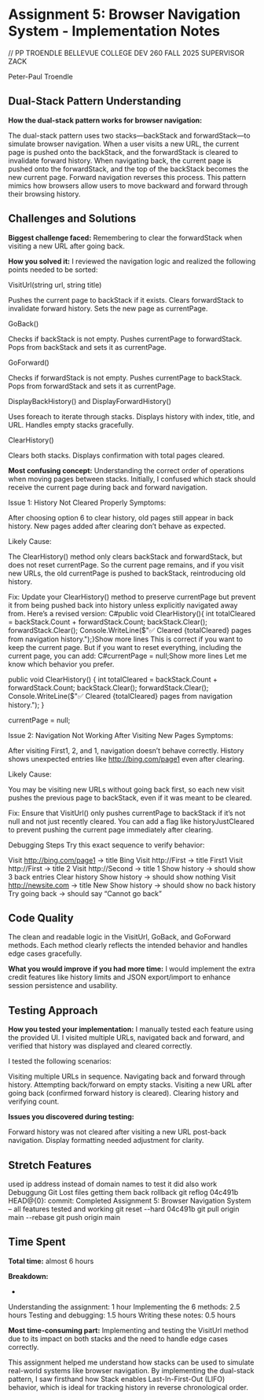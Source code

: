 # Assignment 5: Browser Navigation System - Implementation Notes
// PP TROENDLE BELLEVUE COLLEGE DEV 260 FALL 2025 SUPERVISOR ZACK

Peter-Paul Troendle

## Dual-Stack Pattern Understanding

**How the dual-stack pattern works for browser navigation:**

The dual-stack pattern uses two stacks—backStack and forwardStack—to simulate browser navigation. When a user visits a new URL, the current page is pushed onto the backStack, and the forwardStack is cleared to invalidate forward history. When navigating back, the current page is pushed onto the forwardStack, and the top of the backStack becomes the new current page. Forward navigation reverses this process. This pattern mimics how browsers allow users to move backward and forward through their browsing history.


## Challenges and Solutions

**Biggest challenge faced:**
Remembering to clear the forwardStack when visiting a new URL after going back.

**How you solved it:**
I reviewed the navigation logic and realized the following points needed to be sorted:

VisitUrl(string url, string title)

Pushes the current page to backStack if it exists.
Clears forwardStack to invalidate forward history.
Sets the new page as currentPage.

GoBack()

Checks if backStack is not empty.
Pushes currentPage to forwardStack.
Pops from backStack and sets it as currentPage.

GoForward()

Checks if forwardStack is not empty.
Pushes currentPage to backStack.
Pops from forwardStack and sets it as currentPage.

DisplayBackHistory() and DisplayForwardHistory()

Uses foreach to iterate through stacks.
Displays history with index, title, and URL.
Handles empty stacks gracefully.

ClearHistory()

Clears both stacks.
Displays confirmation with total pages cleared.

**Most confusing concept:**
Understanding the correct order of operations when moving pages between stacks. Initially, I confused which stack should receive the current page during back and forward navigation.

Issue 1: History Not Cleared Properly
Symptoms:

After choosing option 6 to clear history, old pages still appear in back history.
New pages added after clearing don’t behave as expected.

Likely Cause:

The ClearHistory() method only clears backStack and forwardStack, but does not reset currentPage. So the current page remains, and if you visit new URLs, the old currentPage is pushed to backStack, reintroducing old history.

Fix:
Update your ClearHistory() method to preserve currentPage but prevent it from being pushed back into history unless explicitly navigated away from.
Here’s a revised version:
C#public void ClearHistory(){    int totalCleared = backStack.Count + forwardStack.Count;    backStack.Clear();    forwardStack.Clear();    Console.WriteLine($"✅ Cleared {totalCleared} pages from navigation history.");}Show more lines
This is correct if you want to keep the current page. But if you want to reset everything, including the current page, you can add:
C#currentPage = null;Show more lines
Let me know which behavior you prefer.

public void ClearHistory()
{
    int totalCleared = backStack.Count + forwardStack.Count;
    backStack.Clear();
    forwardStack.Clear();
    Console.WriteLine($"✅ Cleared {totalCleared} pages from navigation history.");
}

currentPage = null;

Issue 2: Navigation Not Working After Visiting New Pages
Symptoms:

After visiting First1, 2, and 1, navigation doesn’t behave correctly.
History shows unexpected entries like http://bing.com/page1 even after clearing.

Likely Cause:

You may be visiting new URLs without going back first, so each new visit pushes the previous page to backStack, even if it was meant to be cleared.

Fix:
Ensure that VisitUrl() only pushes currentPage to backStack if it’s not null and not just recently cleared. You can add a flag like historyJustCleared to prevent pushing the current page immediately after clearing.

Debugging Steps
Try this exact sequence to verify behavior:

Visit http://bing.com/page1 → title Bing
Visit http://First → title First1
Visit http://First → title 2
Visit http://Second → title 1
Show history → should show 3 back entries
Clear history
Show history → should show nothing
Visit http://newsite.com → title New
Show history → should show no back history
Try going back → should say “Cannot go back”

## Code Quality

The clean and readable logic in the VisitUrl, GoBack, and GoForward methods. Each method clearly reflects the intended behavior and handles edge cases gracefully.

**What you would improve if you had more time:**
I would implement the extra credit features like history limits and JSON export/import to enhance session persistence and usability.

## Testing Approach

**How you tested your implementation:**
I manually tested each feature using the provided UI. I visited multiple URLs, navigated back and forward, and verified that history was displayed and cleared correctly.

I tested the following scenarios:

Visiting multiple URLs in sequence.
Navigating back and forward through history.
Attempting back/forward on empty stacks.
Visiting a new URL after going back (confirmed forward history is cleared).
Clearing history and verifying count.

**Issues you discovered during testing:**

Forward history was not cleared after visiting a new URL post-back navigation.
Display formatting needed adjustment for clarity.

## Stretch Features

used ip address instead of domain names to test it did also work
Debuggung Git
Lost files getting them back rollback
git reflog
04c491b HEAD@{0}: commit: Completed Assignment 5: Browser Navigation System – all features tested and working
git reset --hard 04c491b
git pull origin main --rebase
git push origin main



## Time Spent

**Total time:** almost 6 hours

**Breakdown:**

-
Understanding the assignment: 1 hour
Implementing the 6 methods: 2.5 hours
Testing and debugging: 1.5 hours
Writing these notes: 0.5 hours


**Most time-consuming part:** Implementing and testing the VisitUrl method due to its impact on both stacks and the need to handle edge cases correctly.



This assignment helped me understand how stacks can be used to simulate real-world systems like browser navigation. By implementing the dual-stack pattern, I saw firsthand how Stack<T> enables Last-In-First-Out (LIFO) behavior, which is ideal for tracking history in reverse chronological order.


